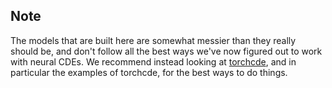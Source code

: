 ## Note
The models that are built here are somewhat messier than they really should be, and don't follow all the best ways we've now figured out to work with neural CDEs. We recommend instead looking at [torchcde](https://github.com/patrick-kidger/torchcde), and in particular the examples of torchcde, for the best ways to do things.
